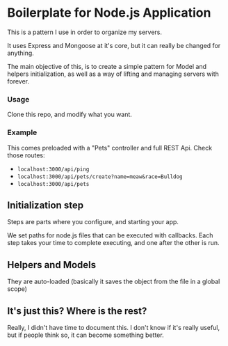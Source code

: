 # Boilerplate for Node.js Application

This is a pattern I use in order to organize my servers.

It uses Express and Mongoose at it's core, but it can really be changed for
anything.

The main objective of this, is to create a simple pattern for Model and helpers
initialization, as well as a way of lifting and managing servers with forever.

### Usage
Clone this repo, and modify what you want.

### Example
This comes preloaded with a "Pets" controller and full REST Api.
Check those routes:

- `localhost:3000/api/ping`
- `localhost:3000/api/pets/create?name=meaw&race=Bulldog`
- `localhost:3000/api/pets`

## Initialization step
Steps are parts where you configure, and starting your app.

We set paths for node.js files that can be executed with callbacks. Each step
takes your time to complete executing, and one after the other is run.

## Helpers and Models
They are auto-loaded (basically it saves the object from the file in a global scope)


## It's just this? Where is the rest?
Really, I didn't have time to document this. I don't know if it's really useful,
but if people think so, it can become something better.
